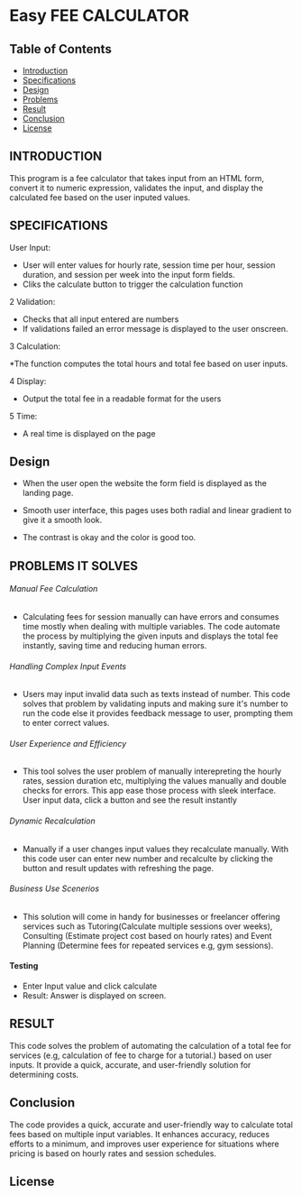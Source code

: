 # Easy FEE CALCULATOR

## Table of Contents

- [Introduction](#introduction)
- [Specifications](#specifications)
- [Design](#design)
- [Problems](#problem_it_solves)
- [Result](#result)
- [Conclusion](#conclusion)
- [License](#license)

## INTRODUCTION

This program is a fee calculator that takes input from an HTML form, convert it to numeric expression, validates the input, and display the calculated fee based on the user inputed values.

## SPECIFICATIONS

User Input:  

* User will enter values for hourly rate, session time per hour, session duration, and session per week into the input form fields.
* Cliks the calculate button to trigger the  calculation function  

2 Validation: 

* Checks that all input entered are numbers
* If validations failed an error message is displayed to the user onscreen.

3 Calculation:

*The function computes the total hours and total fee based on user inputs.

4 Display:

* Output the total fee in a readable format for the users

5 Time: 

* A real time is displayed on the page

## Design

* When the user open the website the form field is displayed as the landing page.

* Smooth user interface, this pages uses both  radial and linear gradient to give it a smooth look.
* The contrast is okay and the color is good too.

## PROBLEMS IT SOLVES

###### Manual Fee Calculation

- Calculating fees for session manually can have errors and consumes time mostly when dealing with multiple variables. The code automate the process by multiplying the given inputs and displays the total fee instantly, saving time and reducing human errors.

###### Handling Complex Input Events

- Users may input invalid data such as texts instead of number. This code solves that problem by validating inputs and making sure it's number to run the code else it provides feedback message to user, prompting them to enter correct values.

###### User Experience and Efficiency

- This tool solves the user problem of manually interepreting the hourly rates, session duration etc, multiplying the values manually and double checks for errors. This app ease those process with sleek interface. User input data, click a button and see the result instantly

###### Dynamic Recalculation

- Manually if a user changes input values they recalculate manually. With this code user can enter new number and recalculte by clicking the button and result updates with refreshing the page.

###### Business Use Scenerios

- This solution will come in handy for businesses or freelancer offering services such as Tutoring(Calculate multiple sessions over weeks), Consulting (Estimate project cost based on hourly rates) and Event Planning (Determine fees for repeated services e.g, gym sessions).

#### Testing

* Enter Input value and click calculate
* Result: Answer is displayed on screen.

## RESULT 

This code solves the problem of automating the calculation of a total fee for services (e.g, calculation of fee to charge for a tutorial.) based on user inputs. It provide a quick, accurate, and user-friendly solution for determining costs.

## Conclusion

The code provides a quick, accurate and user-friendly way to calculate total fees based on multiple input variables. It enhances accuracy, reduces efforts to a minimum, and improves user experience for situations where pricing is based on hourly rates and session schedules.

## License
